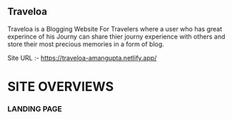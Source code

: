 ## Traveloa
Traveloa is a Blogging Website For Travelers 
where a user who has great experince of his Journy 
can share thier journy experience with others and 
store their most precious memories in a form of blog.


Site URL :- https://traveloa-amangupta.netlify.app/


# SITE OVERVIEWS

### LANDING PAGE
